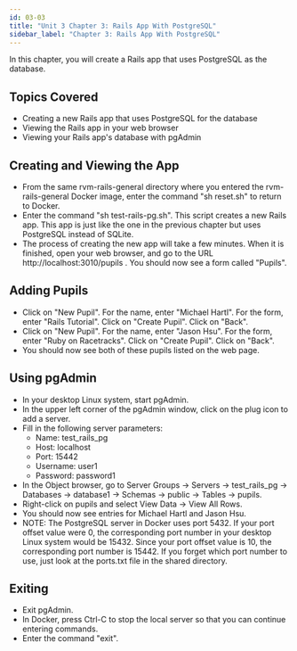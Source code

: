 ```yaml
---
id: 03-03
title: "Unit 3 Chapter 3: Rails App With PostgreSQL"
sidebar_label: "Chapter 3: Rails App With PostgreSQL"
---
```


In this chapter, you will create a Rails app that uses PostgreSQL as the database.

## Topics Covered
* Creating a new Rails app that uses PostgreSQL for the database
* Viewing the Rails app in your web browser
* Viewing your Rails app's database with pgAdmin

## Creating and Viewing the App
* From the same rvm-rails-general directory where you entered the rvm-rails-general Docker image, enter the command "sh reset.sh" to return to Docker.
* Enter the command "sh test-rails-pg.sh".  This script creates a new Rails app.  This app is just like the one in the previous chapter but uses PostgreSQL instead of SQLite.
* The process of creating the new app will take a few minutes.  When it is finished, open your web browser, and go to the URL http://localhost:3010/pupils .  You should now see a form called "Pupils".

## Adding Pupils
* Click on "New Pupil".  For the name, enter "Michael Hartl".  For the form, enter "Rails Tutorial".  Click on "Create Pupil".  Click on "Back".
* Click on "New Pupil".  For the name, enter "Jason Hsu".  For the form, enter "Ruby on Racetracks".  Click on "Create Pupil".  Click on "Back".
* You should now see both of these pupils listed on the web page.

## Using pgAdmin
* In your desktop Linux system, start pgAdmin.
* In the upper left corner of the pgAdmin window, click on the plug icon to add a server.
* Fill in the following server parameters:
  * Name: test_rails_pg
  * Host: localhost
  * Port: 15442
  * Username: user1
  * Password: password1
* In the Object browser, go to Server Groups -> Servers -> test_rails_pg -> Databases -> database1 -> Schemas -> public -> Tables -> pupils.
* Right-click on pupils and select View Data -> View All Rows.
* You should now see entries for Michael Hartl and Jason Hsu.
* NOTE: The PostgreSQL server in Docker uses port 5432.  If your port offset value were 0, the corresponding port number in your desktop Linux system would be 15432.  Since your port offset value is 10, the corresponding port number is 15442.  If you forget which port number to use, just look at the ports.txt file in the shared directory.

## Exiting
* Exit pgAdmin.
* In Docker, press Ctrl-C to stop the local server so that you can continue entering commands.
* Enter the command "exit".
